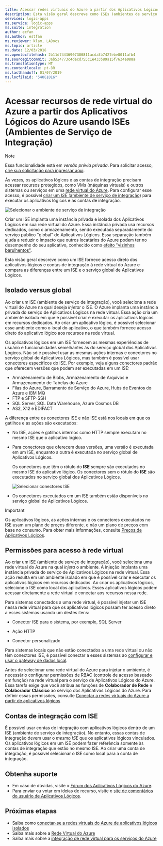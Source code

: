 ```yaml
---
title: Acessar redes virtuais do Azure a partir dos Aplicativos Lógicos do Azure com ISEs (Ambientes de Serviço de Integração)
description: Esta visão geral descreve como ISEs (ambientes de serviço de integração) ajudam os aplicativos lógicos a acessarem as VNETs (redes virtuais) do Azure
services: logic-apps
ms.service: logic-apps
ms.suite: integration
author: ecfan
ms.author: estfan
ms.reviewer: klam, LADocs
ms.topic: article
ms.date: 12/03/2018
ms.openlocfilehash: 2b11d74436907380811acda3b7427ebe8011afb4
ms.sourcegitcommit: 3ab534773c4decd755c1e433b89a15f7634e088a
ms.translationtype: HT
ms.contentlocale: pt-BR
ms.lasthandoff: 01/07/2019
ms.locfileid: "54061016"
---
```

# <a name="access-to-azure-virtual-network-resources-from-azure-logic-apps-by-using-integration-service-environments-ises"></a>Acessar recursos de rede virtual do Azure a partir dos Aplicativos Lógicos do Azure usando ISEs (Ambientes de Serviço de Integração)

> [!NOTE]
> Essa funcionalidade está em *versão prévia privada*. Para solicitar acesso, [crie sua solicitação para ingressar aqui](https://aka.ms/iseprivatepreview).

Às vezes, os aplicativos lógicos e as contas de integração precisam acessar recursos protegidos, como VMs (máquinas virtuais) e outros sistemas ou serviços em uma [rede virtual do Azure](../virtual-network/virtual-networks-overview.md). Para configurar esse acesso, é possível [criar um *ISE* (ambiente de serviço de integração)](../logic-apps/connect-virtual-network-vnet-isolated-environment.md) para executar os aplicativos lógicos e as contas de integração. 

![Selecionar o ambiente de serviço de integração](./media/connect-virtual-network-vnet-isolated-environment-overview/select-logic-app-integration-service-environment.png)

Criar um ISE implanta uma instância privada e isolada dos Aplicativos Lógicos em sua rede virtual do Azure. Essa instância privada usa recursos dedicados, como o armazenamento, sendo executada separadamente do serviço público "global" de Aplicativos Lógicos. Essa separação também ajuda a reduzir o impacto que outros locatários do Azure podem ter no desempenho do seu aplicativo, conhecido como [efeito "vizinhos barulhentos"](https://en.wikipedia.org/wiki/Cloud_computing_issues#Performance_interference_and_noisy_neighbors). 

Esta visão geral descreve como um ISE fornece acesso direto dos aplicativos lógicos e contas de integração à rede virtual do Azure e compara as diferenças entre um ISE e o serviço global de Aplicativos Lógicos.

<a name="difference"></a>

## <a name="isolated-versus-global"></a>Isolado versus global

Ao criar um ISE (ambiente de serviço de integração), você seleciona a rede virtual do Azure na qual deseja *injetar* o ISE. O Azure implanta uma instância privada do serviço de Aplicativos Lógicos na rede virtual. Essa ação cria um ambiente isolado em que é possível criar e executar os aplicativos lógicos em recursos dedicados. Ao criar um aplicativo lógico, é possível selecionar esse ambiente como o local do aplicativo, o que também fornece acesso direto do aplicativo lógico aos recursos na rede virtual. 

Os aplicativos lógicos em um ISE fornecem as mesmas experiências de usuário e funcionalidades semelhantes às do serviço global dos Aplicativos Lógicos. Não só é possível usar as mesmas ações internas e conectores no serviço global de Aplicativos Lógicos, mas também é possível usar conectores específicos do ISE. Por exemplo, veja alguns conectores padrão que oferecem versões que podem ser executadas em um ISE:
 
* Armazenamento de Blobs, Armazenamento de Arquivos e Armazenamento de Tabelas do Azure
* Filas do Azure, Barramento de Serviço do Azure, Hubs de Eventos do Azure e IBM MQ
* FTP e SFTP-SSH
* SQL Server, SQL Data Warehouse, Azure Cosmos DB
* AS2, X12 e EDIFACT

A diferença entre os conectores ISE e não ISE está nos locais em que os gatilhos e as ações são executados:

* No ISE, ações e gatilhos internos como HTTP sempre executam no mesmo ISE que o aplicativo lógico. 

* Para conectores que oferecem duas versões, uma versão é executada em um ISE, enquanto a outra é executada no serviço global de Aplicativos Lógicos.  

  Os conectores que têm o rótulo do **ISE** sempre são executados no mesmo ISE do aplicativo lógico. Os conectores sem o rótulo do **ISE** são executados no serviço global dos Aplicativos Lógicos. 

  ![Selecionar conectores ISE](./media/connect-virtual-network-vnet-isolated-environment-overview/select-ise-connectors.png)

* Os conectores executados em um ISE também estão disponíveis no serviço global de Aplicativos Lógicos. 

> [!IMPORTANT]
> Os aplicativos lógicos, as ações internas e os conectores executados no ISE usam um plano de preços diferente, e não um plano de preços com base no consumo. Para obter mais informações, consulte [Preços de Aplicativos Lógicos](../logic-apps/logic-apps-pricing.md).

<a name="vnet-access"></a>

## <a name="permissions-for-virtual-network-access"></a>Permissões para acesso à rede virtual

Ao criar um ISE (ambiente de serviço de integração), você seleciona uma rede virtual do Azure na qual *injeta* o ambiente. A injeção implanta uma instância privada do serviço de Aplicativos Lógicos na rede virtual. Essa ação resulta em um ambiente isolado em que é possível criar e executar os aplicativos lógicos em recursos dedicados. Ao criar os aplicativos lógicos, selecione o ISE como local dos aplicativos. Esses aplicativos lógicos podem acessar diretamente a rede virtual e conectar aos recursos nessa rede. 

Para sistemas conectados a uma rede virtual, é possível injetar um ISE nessa rede virtual para que os aplicativos lógicos possam ter acesso direto a esses sistemas usando um destes itens: 

* Conector ISE para o sistema, por exemplo, SQL Server

* Ação HTTP 

* Conector personalizado

Para sistemas locais que não estão conectados a uma rede virtual ou não têm conectores ISE, é possível conectar a esses sistemas ao [configurar e usar o gateway de dados local](../logic-apps/logic-apps-gateway-install.md).

Antes de selecionar uma rede virtual do Azure para injetar o ambiente, é necessário configurar permissões de RBAC (controle de acesso baseado em função) na rede virtual para o serviço de Aplicativos Lógicos do Azure. Essa tarefa exige que você atribua as funções de **Colaborador de Rede** e **Colaborador Clássico** ao serviço dos Aplicativos Lógicos do Azure.
Para definir essas permissões, consulte [Conectar a redes virtuais do Azure a partir de aplicativos lógicos](../logic-apps/connect-virtual-network-vnet-isolated-environment.md#vnet-access)

<a name="create-integration-account-environment"></a>

## <a name="integration-accounts-with-ise"></a>Contas de integração com ISE

É possível usar contas de integração com aplicativos lógicos dentro de um ISE (ambiente de serviço de integração). No entanto, essas contas de integração devem usar o *mesmo ISE* que os aplicativos lógicos vinculados. Os aplicativos lógicos em um ISE podem fazer referência somente às contas de integração que estão no mesmo ISE. Ao criar uma conta de integração, é possível selecionar o ISE como local para a conta de integração.

## <a name="get-support"></a>Obtenha suporte

* Em caso de dúvidas, visite o <a href="https://social.msdn.microsoft.com/Forums/en-US/home?forum=azurelogicapps" target="_blank">Fórum dos Aplicativos Lógicos do Azure</a>.
* Para enviar ou votar em ideias de recurso, visite o <a href="https://aka.ms/logicapps-wish" target="_blank">site de comentários do usuário de Aplicativos Lógicos</a>.

## <a name="next-steps"></a>Próximas etapas

* Saiba como [conectar-se a redes virtuais do Azure de aplicativos lógicos isolados](../logic-apps/connect-virtual-network-vnet-isolated-environment.md)
* Saiba mais sobre a [Rede Virtual do Azure](../virtual-network/virtual-networks-overview.md)
* Saiba mais sobre a [integração de rede virtual para os serviços do Azure](../virtual-network/virtual-network-for-azure-services.md)
